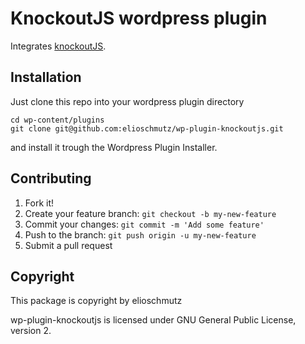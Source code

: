 KnockoutJS wordpress plugin
=============

Integrates [knockoutJS](http://knockoutjs.com).

Installation
------------

Just clone this repo into your wordpress plugin directory

    cd wp-content/plugins
    git clone git@github.com:elioschmutz/wp-plugin-knockoutjs.git

and install it trough the Wordpress Plugin Installer.

Contributing
------------

1. Fork it!
2. Create your feature branch: `git checkout -b my-new-feature`
3. Commit your changes: `git commit -m 'Add some feature'`
4. Push to the branch: `git push origin -u my-new-feature`
5. Submit a pull request

Copyright
---------

This package is copyright by elioschmutz

wp-plugin-knockoutjs is licensed under GNU General Public License, version 2.
